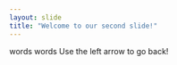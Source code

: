 ```yaml
---
layout: slide
title: "Welcome to our second slide!"
---
```

words words
Use the left arrow to go back!
